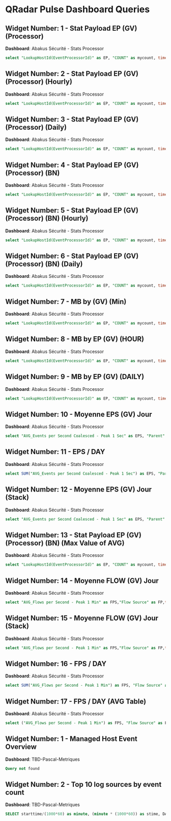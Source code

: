 # QRadar Pulse Dashboard Queries

## Widget Number: 1 - Stat Payload EP (GV) (Processor)
**Dashboard**: Abakus Sécurité - Stats Processor

```sql
select "LookupHostId(EventProcessorId)" as EP, "COUNT" as mycount, time*1000 as epoch, epoch/(1000*60) as mymin, "AVG_StrLen(UTF8(Payload))" as mypayload, (mypayload*mycount)/(1024*1024) as myTOTALMB from globalview('Pulse-AS-GVStatPayload3','NORMAL') group by mymin, EP order by epoch last 3 HOURS
```

## Widget Number: 2 - Stat Payload EP (GV) (Processor) (Hourly)
**Dashboard**: Abakus Sécurité - Stats Processor

```sql
select "LookupHostId(EventProcessorId)" as EP, "COUNT" as mycount, time*1000 as epoch, epoch/(1000*60) as mymin, "AVG_StrLen(UTF8(Payload))" as mypayload, (mypayload*mycount)/(1024*1024) as myTOTALMB from globalview('Pulse-AS-GVStatPayload3','HOURLY') group by mymin, EP order by epoch last 1 DAYS
```

## Widget Number: 3 - Stat Payload EP (GV) (Processor) (Daily)
**Dashboard**: Abakus Sécurité - Stats Processor

```sql
select "LookupHostId(EventProcessorId)" as EP, "COUNT" as mycount, time*1000 as epoch, epoch/(1000*60) as mymin, "AVG_StrLen(UTF8(Payload))" as mypayload, (mypayload*mycount)/(1024*1024) as myTOTALMB from globalview('Pulse-AS-GVStatPayload3','DAILY') group by mymin, EP order by epoch last 2 DAYS
```

## Widget Number: 4 - Stat Payload EP (GV) (Processor) (BN)
**Dashboard**: Abakus Sécurité - Stats Processor

```sql
select "LookupHostId(EventProcessorId)" as EP, "COUNT" as mycount, time*1000 as epoch, epoch/(1000*60) as mymin, "AVG_StrLen(UTF8(Payload))" as mypayload, (mypayload*mycount)/(1024*1024) as myTOTALMB from globalview('Pulse-AS-GVStatPayload3','NORMAL') group by EP order by myTotalMB desc last 1 HOURS
```

## Widget Number: 5 - Stat Payload EP (GV) (Processor) (BN) (Hourly)
**Dashboard**: Abakus Sécurité - Stats Processor

```sql
select "LookupHostId(EventProcessorId)" as EP, "COUNT" as mycount, time*1000 as epoch, epoch/(1000*60) as mymin, "AVG_StrLen(UTF8(Payload))" as mypayload, (mypayload*mycount)/(1024*1024) as myTOTALMB from globalview('Pulse-AS-GVStatPayload3','HOURLY') group by EP order by myTotalMB desc last 2 HOURS
```

## Widget Number: 6 - Stat Payload EP (GV) (Processor) (BN) (Daily)
**Dashboard**: Abakus Sécurité - Stats Processor

```sql
select "LookupHostId(EventProcessorId)" as EP, "COUNT" as mycount, time*1000 as epoch, epoch/(1000*60) as mymin, "AVG_StrLen(UTF8(Payload))" as mypayload, (mypayload*mycount)/(1024*1024) as myTOTALMB from globalview('Pulse-AS-GVStatPayload3','DAILY') group by EP order by myTotalMB desc last 2 DAYS
```

## Widget Number: 7 - MB by (GV) (Min)
**Dashboard**: Abakus Sécurité - Stats Processor

```sql
select "LookupHostId(EventProcessorId)" as EP, "COUNT" as mycount, time*1000 as epoch, epoch/(1000*60) as mymin, "AVG_StrLen(UTF8(Payload))" as mypayload, (mypayload*mycount)/(1024*1024) as myTOTALMB from globalview('Pulse-AS-GVStatPayload3','NORMAL') group by EP order by myTOTALMB desc
```

## Widget Number: 8 - MB by EP (GV) (HOUR)
**Dashboard**: Abakus Sécurité - Stats Processor

```sql
select "LookupHostId(EventProcessorId)" as EP, "COUNT" as mycount, time*1000 as epoch, epoch/(1000*60) as mymin, "AVG_StrLen(UTF8(Payload))" as mypayload, (mypayload*mycount)/(1024*1024) as myTOTALMB from globalview('Pulse-AS-GVStatPayload3','NORMAL') group by EP order by myTOTALMB desc   last 1 HOURS
```

## Widget Number: 9 - MB by EP  (GV) (DAILY)
**Dashboard**: Abakus Sécurité - Stats Processor

```sql
select "LookupHostId(EventProcessorId)" as EP, "COUNT" as mycount, time*1000 as epoch, epoch/(1000*60) as mymin, ("AVG_StrLen(UTF8(Payload))") as mypayload, (mypayload*mycount)/(1024*1024) as myTOTALMB from globalview('Pulse-AS-GVStatPayload3','DAILY') group by EP order by myTOTALMB desc  last 2 DAYS
```

## Widget Number: 10 - Moyenne EPS (GV) Jour
**Dashboard**: Abakus Sécurité - Stats Processor

```sql
select "AVG_Events per Second Coalesced - Peak 1 Sec" as EPS, "Parent" as EP, time*1000 as epoch, epoch/(1000*60) as mymin from globalview('Event Rate (EPS)','DAILY') group by mymin, EP order by epoch last 90 DAYS 
```

## Widget Number: 11 - EPS / DAY
**Dashboard**: Abakus Sécurité - Stats Processor

```sql
select SUM("AVG_Events per Second Coalesced - Peak 1 Sec") as EPS, "Parent" as EP, time*1000 as epoch, epoch/(1000*60) as mymin from globalview('Event Rate (EPS)','DAILY') last 2 DAYS
```

## Widget Number: 12 - Moyenne EPS (GV) Jour (Stack)
**Dashboard**: Abakus Sécurité - Stats Processor

```sql
select "AVG_Events per Second Coalesced - Peak 1 Sec" as EPS, "Parent" as EP, time*1000 as epoch, epoch/(1000*60) as mymin from globalview('Event Rate (EPS)','DAILY') group by mymin, EP order by epoch last 90 DAYS 
```

## Widget Number: 13 - Stat Payload EP (GV) (Processor) (BN) (Max Value of AVG)
**Dashboard**: Abakus Sécurité - Stats Processor

```sql
select "LookupHostId(EventProcessorId)" as EP, "COUNT" as mycount, time*1000 as epoch, epoch/(1000*60) as mymin, MAX("AVG_StrLen(UTF8(Payload))") as mypayload, (mypayload*mycount)/(1024*1024)/60 as myTOTALMB from globalview('Pulse-AS-GVStatPayload3','NORMAL') group by EP order by myTOTALMB desc  last 1 DAYS
```

## Widget Number: 14 - Moyenne FLOW (GV) Jour
**Dashboard**: Abakus Sécurité - Stats Processor

```sql
select "AVG_Flows per Second - Peak 1 Min" as FPS,"Flow Source" as FP,time*1000 as epoch,epoch/(1000*60) as mymin from globalview('Flow Rate (FPS)','DAILY') group by mymin,FP order by epoch last 90 DAYS 
```

## Widget Number: 15 - Moyenne FLOW (GV) Jour (Stack)
**Dashboard**: Abakus Sécurité - Stats Processor

```sql
select "AVG_Flows per Second - Peak 1 Min" as FPS,"Flow Source" as FP,time*1000 as epoch,epoch/(1000*60) as mymin from globalview('Flow Rate (FPS)','DAILY') group by mymin,FP order by epoch last 90 DAYS 
```

## Widget Number: 16 - FPS / DAY
**Dashboard**: Abakus Sécurité - Stats Processor

```sql
select SUM("AVG_Flows per Second - Peak 1 Min") as FPS, "Flow Source" as FP, time*1000 as epoch, epoch/(1000*60) as mymin from globalview('Flow Rate (FPS)','DAILY') last 2 DAYS
```

## Widget Number: 17 - FPS / DAY (AVG Table)
**Dashboard**: Abakus Sécurité - Stats Processor

```sql
select ("AVG_Flows per Second - Peak 1 Min") as FPS, "Flow Source" as FP, time*1000 as epoch, epoch/(1000*60) as mymin, (FPS)/60 as myTOTALMB from globalview('Flow Rate (FPS)','DAILY') GROUP BY FP order by myTOTALMB desc last 2 DAYS
```

## Widget Number: 1 - Managed Host Event Overview
**Dashboard**: TBD-Pascal-Metriques

```sql
Query not found
```

## Widget Number: 2 - Top 10 log sources by event count
**Dashboard**: TBD-Pascal-Metriques

```sql
SELECT starttime/(1000*60) as minute, (minute * (1000*60)) as stime, DATEFORMAT(starttime,'YYYY MM dd HH:mm:ss') as showTime, logsourcename(logSourceId) AS 'Log Source', SUM("eventCount") AS 'Event Count (Sum)', logsourceid as 'Log Source ID' from events where logsourceid in ( select logsourceid from ( select logsourceid, SUM("eventCount") AS 'Event Count (Sum)' from events where logSourceId not in (63,64,65,67,69) group by logSourceId order by "Event Count (Sum)" limit 10 last 2 hours ) ) GROUP BY minute, logSourceId order by minute ASC last 2 hours
```

